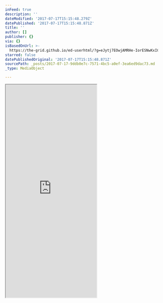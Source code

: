 ```yaml
---
inFeed: true
description: ''
dateModified: '2017-07-17T15:15:48.279Z'
datePublished: '2017-07-17T15:15:48.871Z'
title: ''
author: []
publisher: {}
via: {}
isBasedOnUrl: >-
  https://the-grid.github.io/ed-userhtml/?g=eJytj7EOwjAMRHe-IorESNwKxICaIlYGBIgfCGmqpjS0ik0DfD0tEQMTC5t9Oj_fZai97YjRozOSk7kT1KpXUeUMvZa8IupwBRBCEGXrXWMIhW4dICmyGmoEW3rlzNGgfRovnL2KGnmeQeTkkywamC0k_yBmUfv1ZFwQ2sv21DfzdOcWB7Xc7GEdryX524B4z-fWF8ZLnnAWbEGV5GmSTMcY0TvE-Gfb74ovVQB1RA
starred: false
datePublishedOriginal: '2017-07-17T15:15:48.871Z'
sourcePath: _posts/2017-07-17-9ddb0e7c-7571-4bc5-a0ef-3ea6ed9dac73.md
_type: MediaObject

---
```

<iframe src="https://the-grid.github.io/ed-userhtml/?g=eJytj7EOwjAMRHe-IorESNwKxICaIlYGBIgfCGmqpjS0ik0DfD0tEQMTC5t9Oj_fZai97YjRozOSk7kT1KpXUeUMvZa8IupwBRBCEGXrXWMIhW4dICmyGmoEW3rlzNGgfRovnL2KGnmeQeTkkywamC0k_yBmUfv1ZFwQ2sv21DfzdOcWB7Xc7GEdryX524B4z-fWF8ZLnnAWbEGV5GmSTMcY0TvE-Gfb74ovVQB1RA" height="700" style=""></iframe>